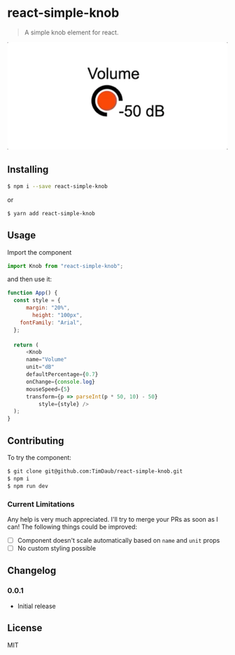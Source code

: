 # react-simple-knob

> A simple knob element for react.

<a href="https://github.com/TimDaub/react-simple-knob"><img width="600"
src="https://github.com/TimDaub/react-simple-knob/raw/master/assets/examplev2.gif" alt="react-simple-knob screenshot" /></a>


## Installing

```bash
$ npm i --save react-simple-knob
```

or

```bash
$ yarn add react-simple-knob
```

## Usage

Import the component

```js
import Knob from "react-simple-knob";
```

and then use it:

```js
function App() {
  const style = {
	  margin: "20%",
		height: "100px",
    fontFamily: "Arial",
  };

  return (
	  <Knob
      name="Volume"
      unit="dB"
      defaultPercentage={0.7}
      onChange={console.log}
      mouseSpeed={5}
      transform={p => parseInt(p * 50, 10) - 50}
		  style={style} />
  );
}
```
## Contributing

To try the component:

```bash
$ git clone git@github.com:TimDaub/react-simple-knob.git
$ npm i
$ npm run dev
```

### Current Limitations

Any help is very much appreciated. I'll try to merge your PRs as soon as I can!
The following things could be improved:

- [ ] Component doesn't scale automatically based on `name` and `unit` props
- [ ] No custom styling possible

## Changelog

### 0.0.1

- Initial release

## License

MIT
